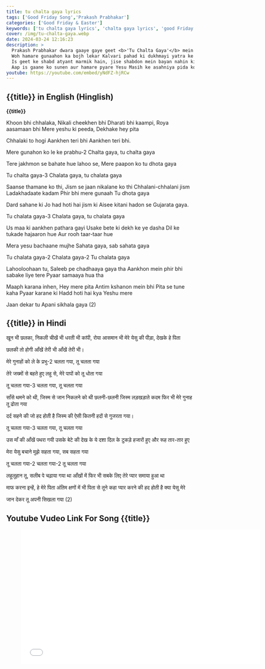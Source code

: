 ```yaml
---
title: tu chalta gaya lyrics
tags: ['Good Friday Song','Prakash Prabhakar']
categories: ['Good Friday & Easter']
keywords: ['tu chalta gaya lyrics', 'chalta gaya lyrics', 'good Friday']
cover: /img/tu-chalta-gaya.webp
date: 2024-03-24 12:16:23
description: >
  Prakash Prabhakar dwara gaaye gaye geet <b>'Tu Chalta Gaya'</b> mein Yeshu ke dukhbhog ka varnan kiya gaya hai.
  Woh hamare gunaahon ka bojh lekar Kalvari pahad ki dukhmayi yatra ke liye chalta gaya, aur jis saja ke hum bhagi the, use usne apne sir par le liya.
  Is geet ke shabd atyant marmik hain, jise shabdon mein bayan nahin kiya ja sakta.
  Aap is gaane ko sunen aur hamare pyare Yesu Masih ke asahniya pida ko mahsus karen.
youtube: https://youtube.com/embed/yNdFZ-hjRCw
---
```

## {{title}} in English (Hinglish)
**{{title}}**

Khoon bhi chhalaka,
Nikali cheekhen bhi
Dharati bhi kaampi,
Roya aasamaan bhi
Mere yeshu ki peeda,
Dekhake hey pita

Chhalaki to hogi
Aankhen teri bhi
Aankhen teri bhi.

Mere gunahon ko le ke prabhu-2
Chalta gaya, tu chalta gaya

Tere jakhmon se bahate hue lahoo se,
Mere paapon ko tu dhota gaya

Tu chalta gaya-3
Chalata gaya, tu chalata gaya

Saanse thamane ko thi,
Jism se jaan nikalane ko thi
Chhalani-chhalani jism
Ladakhadaate kadam
Phir bhi mere gunaah
Tu dhota gaya

Dard sahane ki
Jo had hoti hai jism ki
Aisee kitani hadon se
Gujarata gaya.

Tu chalata gaya-3
Chalata gaya, tu chalata gaya

Us maa ki aankhen pathara gayi
Usake bete ki dekh ke ye dasha
Dil ke tukade hajaaron hue
Aur rooh taar-taar hue

Mera yesu bachaane mujhe
Sahata gaya, sab sahata gaya

Tu chalata gaya-2
Chalata gaya-2
Tu chalata gaya

Lahooloohaan tu,
Saleeb pe chadhaaya gaya tha
Aankhon mein phir bhi sabake liye tere
Pyaar samaaya hua tha

Maaph karana inhen,
Hey mere pita
Antim kshanon mein bhi
Pita se tune kaha
Pyaar karane ki
Hadd hoti hai kya
Yeshu mere

Jaan dekar tu
Apani sikhala gaya (2)


## {{title}} in Hindi

खून भी छलका, निकली चीखें भी
धरती भी कांपी, रोया आसमान भी
मेरे येसु की पीड़ा, देखके हे पिता

छलकी तो होगी आँखें तेरी भी
आँखें तेरी भी।

मेरे गुनाहों को ले के प्रभु-2
चलता गया, तू चलता गया

तेरे जख्मों से बहते हुए लहू से,
मेरे पापों को तू धोता गया

तू चलता गया-3
चलता गया, तू चलता गया

साँसे थमने को थी,
जिस्म से जान निकलने को थी
छलनी-छलनी जिस्म
लड़खड़ाते कदम
फिर भी मेरे गुनाह
तू ढोता गया

दर्द सहने की
जो हद होती है जिस्म की
ऐसी कितनी हदों से
गुजरता गया।

तू चलता गया-3
चलता गया, तू चलता गया

उस माँ की आँखें पथरा गयी
उसके बेटे की देख के ये दशा
दिल के टुकड़े हजारों हुए
और रूह तार-तार हुए

मेरा येसु बचाने मुझे
सहता गया, सब सहता गया

तू चलता गया-2
चलता गया-2
तू चलता गया

लहूलूहान तू,
सलीब पे चढ़ाया गया था
आँखों में फिर भी सबके लिए तेरे
प्यार समाया हुआ था

माफ करना इन्हें,
हे मेरे पिता
अंतिम क्षणों में भी
पिता से तूने कहा
प्यार करने की
हद होती है क्या
येसु मेरे

जान देकर तू
अपनी सिखला गया (2)


## Youtube Vudeo Link For Song {{title}}
<figure class="image is-16by9">
<iframe class="has-ratio" width="640" height="360"
src="{{youtube}}"
frameborder="0" allow="accelerometer; autoplay; clipboard-write; encrypted-media; gyroscope;" allowfullscreen></iframe>
</figure>
